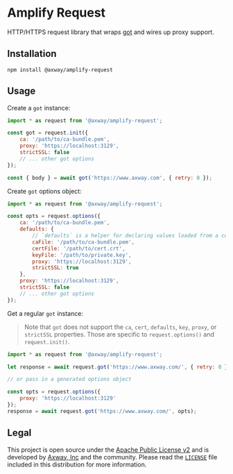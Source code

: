 # Amplify Request

HTTP/HTTPS request library that wraps [got](https://www.npmjs.com/package/got) and wires up proxy support.

## Installation

	npm install @axway/amplify-request

## Usage

Create a `got` instance:

```js
import * as request from '@axway/amplify-request';

const got = request.init({
	ca: '/path/to/ca-bundle.pem',
	proxy: 'https://localhost:3129',
	strictSSL: false
	// ... other got options
});

const { body } = await got('https://www.axway.com', { retry: 0 });
```

Create `got` options object:

```js
import * as request from '@axway/amplify-request';

const opts = request.options({
	ca: '/path/to/ca-bundle.pem',
	defaults: {
		// `defaults` is a helper for declaring values loaded from a config file
		caFile: '/path/to/ca-bundle.pem',
		certFile: '/path/to/cert.crt',
		keyFile: '/path/to/private.key',
		proxy: 'https://localhost:3129',
		strictSSL: true
	},
	proxy: 'https://localhost:3129',
	strictSSL: false
	// ... other got options
});
```

Get a regular `got` instance:

> Note that `got` does not support the `ca`, `cert`, `defaults`, `key`, `proxy`, or `strictSSL`
> properties. Those are specific to `request.options()` and `request.init()`.

```js
import * as request from '@axway/amplify-request';

let response = await request.got('https://www.axway.com/', { retry: 0 });

// or pass in a generated options object

const opts = request.options({
	proxy: 'https://localhost:3129'
});
response = await request.got('https://www.axway.com/', opts);
```

## Legal

This project is open source under the [Apache Public License v2][1] and is developed by
[Axway, Inc](http://www.axway.com/) and the community. Please read the [`LICENSE`][1] file included
in this distribution for more information.

[1]: https://github.com/appcelerator/amplify-tooling/blob/master/packages/amplify-cli-utils/LICENSE
